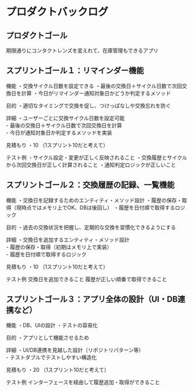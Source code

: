 # プロダクトバックログ

## プロダクトゴール
期限通りにコンタクトレンズを変えれて、在庫管理もできるアプリ

## スプリントゴール１：リマインダー機能

機能
・交換サイクル日数を設定できる
・最後の交換日＋サイクル日数で次回交換日を計算
・今日がリマインダー通知対象日かどうか判定するメソッド

目的
・適切なタイミングで交換を促し、つけっぱなしや交換忘れを防ぐ   

詳細
・ユーザーごとに交換サイクル日数を設定可能<br>- 最後の交換日＋サイクル日数で次回交換日を計算<br>- 今日が通知対象日か判定するメソッドを実装

見積もり
・10 （1スプリント10だと考えて）

テスト例
・サイクル設定・変更が正しく反映されること
・交換履歴とサイクルから次回交換日が正しく計算されること
・通知判定ロジックが正しいこと

## スプリントゴール２：交換履歴の記録、一覧機能

機能
・交換日を記録するためのエンティティ・メソッド設計
・履歴の保存・取得（現時点ではメモリ上でOK、DBは後回し）
・履歴を日付順で取得するロジック

目的
・過去の交換状況を把握し、定期的な交換を習慣化できるようにする 

詳細
・交換日を追加するエンティティ・メソッド設計<br>- 履歴の保存・取得（初期はメモリ上で実装）<br>- 履歴を日付順で取得するロジック  

見積もり
・10 （1スプリント10だと考えて）

テスト例
交換日を追加できること
履歴が正しい順番で取得できること

## スプリントゴール３：アプリ全体の設計（UI・DB連携など）

機能
・DB、UIの設計
・テストの容易化

目的
・アプリとして機能させるため

詳細
・UI/DB連携を見越した設計（リポジトリパターン等）<br>- テストダブルでテストしやすい構造化

見積もり
・20 （1スプリント10だと考えて）

テスト例
インターフェースを経由して履歴追加・取得ができること